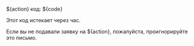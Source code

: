 ${action} код: ${code}

Этот код истекает через час.

Если вы не подавали заявку на ${action}, пожалуйста, проигнорируйте это письмо.